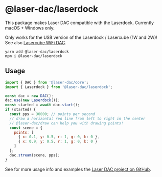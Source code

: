 # @laser-dac/laserdock

This package makes Laser DAC compatible with the Laserdock. Currently macOS + Windows only.

Only works for the USB version of the Laserdock / Lasercube (1W and 2W)! See also [Lasercube WiFi DAC](../lasercube-wifi).

```
yarn add @laser-dac/laserdock
npm i @laser-dac/laserdock
```

## Usage

```js
import { DAC } from '@laser-dac/core';
import { Laserdock } from '@laser-dac/laserdock';

const dac = new DAC();
dac.use(new Laserdock());
const started = await dac.start();
if (started) {
  const pps = 30000; // points per second
  // draw a horizontal red line from left to right in the center
  // @laser-dac/draw can help you with drawing points!
  const scene = {
    points: [
      { x: 0.1, y: 0.5, r: 1, g: 0, b: 0 },
      { x: 0.9, y: 0.5, r: 1, g: 0, b: 0 }
    ]
  };
  dac.stream(scene, pps);
}
```

See for more usage info and examples the [Laser DAC project on GitHub](https://github.com/Volst/laser-dac).
